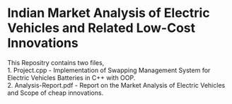 # Indian Market Analysis of Electric Vehicles and Related Low-Cost Innovations  
This Repositry contains two files,  
    1. Project.cpp - Implementation of Swapping Management System for Electric Vehicles Batteries in C++ with OOP.  
    2. Analysis-Report.pdf - Report on the Market Analysis of Electric Vehicles and Scope of cheap innovations.
 
